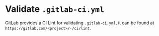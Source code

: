 # Validate `.gitlab-ci.yml`

GitLab provides a CI Lint for validating `.gitlab-ci.yml`, it can be found at `https://gitlab.com/<project>/-/ci/lint`.
